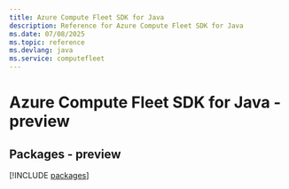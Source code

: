 ```yaml
---
title: Azure Compute Fleet SDK for Java
description: Reference for Azure Compute Fleet SDK for Java
ms.date: 07/08/2025
ms.topic: reference
ms.devlang: java
ms.service: computefleet
---
```

# Azure Compute Fleet SDK for Java - preview
## Packages - preview
[!INCLUDE [packages](compute-fleet-index.md)]
